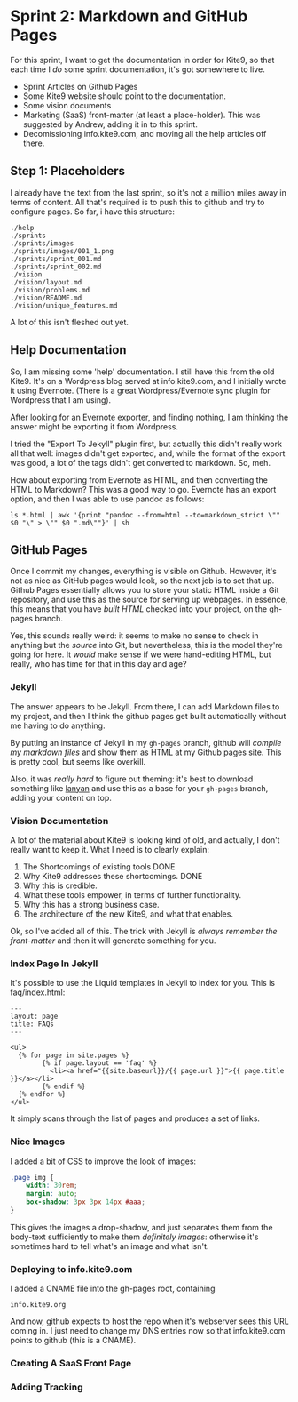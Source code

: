 # Sprint 2:  Markdown and  GitHub Pages #

For this sprint, I want to get the documentation in order for Kite9, so that each time I *do* some 
sprint documentation, it's got somewhere to live.

 - Sprint Articles on Github Pages
 - Some Kite9 website should point to the documentation.
 - Some vision documents
 - Marketing (SaaS) front-matter (at least a place-holder).  This was suggested by Andrew, adding it in to this sprint. 
 - Decomissioning info.kite9.com, and moving all the help articles off there.
 

## Step 1:  Placeholders 

I already have the text from the last sprint, so it's not a million miles away in terms of content.  All that's required is to push this to github and try to configure pages.  So far, i have this structure:

```
./help
./sprints
./sprints/images
./sprints/images/001_1.png
./sprints/sprint_001.md
./sprints/sprint_002.md
./vision
./vision/layout.md
./vision/problems.md
./vision/README.md
./vision/unique_features.md
```

A lot of this isn't fleshed out yet.  

## Help Documentation

So, I am missing some 'help' documentation.  I still have this from the old Kite9.  It's on a Wordpress blog served at info.kite9.com, and I initially wrote it using Evernote.  (There is a great Wordpress/Evernote sync plugin for Wordpress that I am using).  

After looking for an Evernote exporter, and finding nothing, I am thinking the answer might be exporting it from Wordpress.

I tried the "Export To Jekyll" plugin first, but actually this didn't really work all that well:  images didn't get exported, and, while the format of the export was good, a lot of the tags didn't get converted to markdown.  So, meh.

How about exporting from Evernote as HTML, and then converting the HTML to Markdown?  This was a good way to go.  Evernote has an export option, and then I was able to use pandoc as follows:

```
ls *.html | awk '{print "pandoc --from=html --to=markdown_strict \"" $0 "\" > \"" $0 ".md\""}' | sh
```

## GitHub Pages

Once I commit my changes, everything is visible on Github.  However, it's not as nice as GitHub pages would look, so the next job is to set that up.  Github Pages essentially allows you to store your static HTML inside a Git repository, and use this as the source for serving up webpages.  In essence, this means that you 
have *built HTML* checked into your project, on the gh-pages branch.  

Yes, this sounds really weird:  it seems to make no sense to check in anything but the *source* into Git, but nevertheless, this is the model they're going for here.  It *would* make sense if we were hand-editing HTML, but really, who has time for that in this day and age?

### Jekyll

The answer appears to be Jekyll.  From there, I can add Markdown files to my project, and then I think the github pages get built automatically without me having to do anything.  

By putting an instance of Jekyll in my `gh-pages` branch, github will *compile my markdown files* and show them as HTML at my Github pages site.   This is pretty cool, but seems like overkill.  

Also, it was *really hard* to figure out theming:  it's best to download something like [lanyan](http://lanyon.getpoole.com) and use this as a base for your `gh-pages` branch, adding your content on top.

### Vision Documentation

A lot of the material about Kite9 is looking kind of old, and actually, I don't really want to keep it.  What I need is to clearly explain:

1.  The Shortcomings of existing tools   DONE
2.  Why Kite9 addresses these shortcomings.  DONE
3.  Why this is credible. 
4.  What these tools empower, in terms of further functionality.
5.  Why this has a strong business case.
6.  The architecture of the new Kite9, and what that enables.

Ok, so I've added all of this.  The trick with Jekyll is *always remember the front-matter* and then it will generate something for you.  

### Index Page In Jekyll

It's possible to use the Liquid templates in Jekyll to index for you.  This is faq/index.html:

```
---
layout: page
title: FAQs
---

<ul>
  {% for page in site.pages %}
        {% if page.layout == 'faq' %}
          <li><a href="{{site.baseurl}}/{{ page.url }}">{{ page.title }}</a></li>
        {% endif %}   
  {% endfor %}  
</ul>
```

It simply scans through the list of pages and produces a set of links.  

### Nice Images

I added a bit of CSS to improve the look of images:

```css
.page img {
	width: 30rem;
	margin: auto;
	box-shadow: 3px 3px 14px #aaa;
}
```

This gives the images a drop-shadow, and just separates them from the body-text sufficiently to make them *definitely images*:  otherwise it's sometimes hard to tell what's an image and what isn't.

### Deploying to info.kite9.com

I added a CNAME file into the gh-pages root, containing

```
info.kite9.org
```

And now, github expects to host the repo when it's webserver sees this URL coming in.  I just need to change my DNS entries now so that info.kite9.com points to github (this is a CNAME).


### Creating A SaaS Front Page





### Adding Tracking

 
 

 